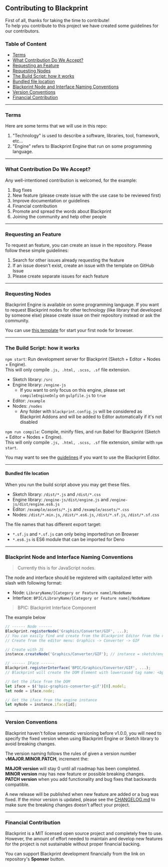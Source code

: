 ## Contributing to Blackprint
First of all, thanks for taking the time to contribute!<br>
To help you contribute to this project we have created some guidelines for our contributors.

### Table of Content
 - [Terms](#terms)
 - [What Contribution Do We Accept?](#what-contribution-do-we-accept)
 - [Requesting an Feature](#requesting-an-feature)
 - [Requesting Nodes](#requesting-nodes)
 - [The Build Script: how it works](#the-build-script-how-it-works)
 - [Bundled file location](#bundled-file-location)
 - [Blackprint Node and Interface Naming Conventions](#blackprint-node-and-interface-naming-conventions)
 - [Version Conventions](#version-conventions)
 - [Financial Contribution](#financial-contribution)

---

### Terms
Here are some terms that we will use in this repo:

1. "Technology" is used to describe a software, libraries, tool, framework, etc...
2. "Engine" refers to Blackprint Engine that run on some programming language.

---

### What Contribution Do We Accept?
Any well-intentioned contribution is welcomed, for the example:
1. Bug fixes
2. New feature (please create issue with the use case to be reviewed first)
3. Improve documentation or guidelines
4. Financial contribution
5. Promote and spread the words about Blackprint
6. Joining the community and help other people

---

### Requesting an Feature
To request an feature, you can create an issue in the repository. Please follow these simple guidelines:

1. Search for other issues already requesting the feature
2. If an issue doesn't exist, create an issue with the template on GitHub Issue
3. Please create separate issues for each feature

---

### Requesting Nodes
Blackprint Engine is available on some programming language. If you want to request Blackprint nodes for other technology (like library that developed by someone else) please create issue on their repository instead or ask the community.

You can use [this template](https://github.com/Blackprint/template-js) for start your first node for browser.

---

### The Build Script: how it works
`npm start`: Run development server for Blackprint (Sketch + Editor + Nodes + Engine).<br>
This will only compile `.js, .html, .scss, .sf` file extension.
 - Sketch library: `/src`
 - Engine library: `/engine-js`
   - If you want to only focus on this engine, please set `compileEngineOnly` on `gulpfile.js` to `true`
 - Editor: `/example`
 - Nodes: `/nodes`
   - Any folder with `blackprint.config.js` will be considered as Blackprint Addons and will be added to Editor automatically if it's not disabled

`npm run compile`: Compile, minify files, and run Babel for Blackprint (Sketch + Editor + Nodes + Engine).<br>
This will only compile `.js, .html, .scss, .sf` file extension, similar with `npm start`.

You may want to see the [guidelines](https://github.com/Blackprint/blackprint.github.io/blob/master/.github/CONTRIBUTING.md) if you want to use the Blackprint Editor.

---

#### Bundled file location
When you run the build script above you may get these files.
 - Sketch library: `/dist/*.js` and `/dist/*.css`
 - Engine library: `/engine-js/dist/engine.js` and `/engine-js/dist/engine.es6.js`
 - Editor: `/example/assets/*.js` and `/example/assets/*.css`
 - Nodes: `/dist/*.min.js`, `/dist/*.es6.js`, `/dist/*.sf.js`, `/dist/*.sf.css`

The file names that has different export target:
 - `*.sf.js` and `*.sf.js` can only being imported/run on Browser
 - `*.es6.js` is ES6 module that can be imported for Deno

---

### Blackprint Node and Interface Naming Conventions
> Currently this is for JavaScript nodes.

The node and interface should be registered with capitalized letter with slash with following format:
 - Node: `LibraryName/[Category or Feature name]/NodeName`
 - Interface: `BPIC/LibraryName/[Category or Feature name]/NodeName`

> BPIC: Blackprint Interface Component

The example below
```js
// ------ Node ------
Blackprint.registerNode('Graphics/Converter/GIF', ...);
// You can easily find and create from the Blackprint Editor from the node list.
// Create from the editor menu: Graphics -> Converter -> GIF

// Create with JS
instance.createNode('Graphics/Converter/GIF'); // instance = sketch/engine object

// ------ IFace ------
Blackprint.registerInterface('BPIC/Graphics/Converter/GIF', ...);
// Blackprint will create the DOM Element with lowercased tag name: <bpic-graphics-converter-gif>

// Get the iface from the DOM
let iface = $('bpic-graphics-converter-gif')[0].model;
let node = iface.node;

// Get the iface from the engine instance
let myNode = instance.iface[id];
```

---

### Version Conventions
Blackprint haven't follow semantic versioning before v1.0.0, you will need to specify the fixed version when using Blackprint Engine or Sketch library to avoid breaking changes.

The version naming follows the rules of given a version number v**MAJOR.MINOR.PATCH**, increment the:

**MAJOR version** will stay 0 until all roadmap has been completed.<br>
**MINOR version** may has new feature or possible breaking changes.<br>
**PATCH version** when you add functionality and bug fixes that backwards compatible.<br>

A new release will be published when new feature are added or a bug was fixed. If the minor version is updated, please see the [CHANGELOG.md](https://github.com/Blackprint/Blackprint/blob/master/CHANGELOG.md) to make sure the breaking changes doesn't affect your project.

---

### Financial Contribution
Blackprint is a MIT licensed open source project and completely free to use.<br>
However, the amount of effort needed to maintain and develop new features for the project is not sustainable without proper financial backing.

You can support Blackprint development financially from the link on repository's **Sponsor** button.